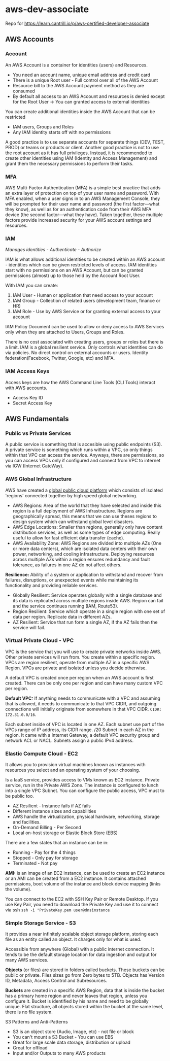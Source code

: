 # aws-dev-associate
Repo for https://learn.cantrill.io/p/aws-certified-developer-associate

## AWS Accounts

### Account

An AWS Account is a container for identities (users) and Resources.

- You need an account name, unique email address and credit card
- There is a unique Root user - Full control over all of the AWS Account
- Resource bill to the AWS Account payment method as they are consumed
- By default all access to an AWS Account and resources is denied except for the Root User -> You can granted access to external identities

You can create additional identities inside the AWS Account that can be restricted

- IAM users, Groups and Roles
- Any IAM identity starts off with no permissions

A good practice is to use separate accounts for separate things (DEV, TEST, PROD) or teams or products or client. Another good practice is not to use the root account as it has full privileges. Instead, it is recommended to create other identities using IAM (Identity and Access Management) and grant them the necessary permissions to perform their tasks.

### MFA

AWS Multi-Factor Authentication (MFA) is a simple best practice that adds an extra layer of protection on top of your user name and password. With MFA enabled, when a user signs in to an AWS Management Console, they will be prompted for their user name and password (the first factor—what they know), as well as for an authentication code from their AWS MFA device (the second factor—what they have). Taken together, these multiple factors provide increased security for your AWS account settings and resources.

### IAM

*Manages identities - Authenticate - Authorize*

IAM is what allows additional identities to be created within an AWS account - identities which can be given restricted levels of access. IAM identities start with no permissions on an AWS Account, but can be granted permissions (almost) up to those held by the Account Root User.

With IAM you can create:

1. IAM User - Human or application that need access to your account
2. IAM Group - Collection of related users (development team, finance or HR)
3. IAM Role - Use by AWS Service or for granting external access to your account

IAM Policy Document can be used to allow or deny access to AWS Services only when they are attached to Users, Groups and Roles.

There is no cost associated with creating users, groups or roles but there is a limit. IAM is a global resilient service. Only controls what identities can do via policies. No direct control on external accounts or users. Identity federation(Facebook, Twitter, Google, etc) and MFA.

### IAM Access Keys

Access keys are how the AWS Command Line Tools (CLI Tools) interact with AWS accounts.

- Access Key ID
- Secret Access Key

## AWS Fundamentals

### Public vs Private Services

A public service is something that is accesible using public endpoints (S3). A private service is something which runs within a VPC, so only things within that VPC can access the service. Anyways, there are permissions, so you can access VPCs only if configured and connect from VPC to internet via IGW (Internet GateWay).

### AWS Global Infrastructure

AWS have created a [global public cloud platform](https://aws.amazon.com/es/about-aws/global-infrastructure/regions_az/) which consists of isolated 'regions' connected together by high speed global networking.

- AWS Regions: Area of the world that they have selected and inside this region is a full deployment of AWS Infrastructure. Regions are geographically spread, this means that we can use theses regions to design system which can withstand global level disasters.
- AWS Edge Locations: Smaller than regions, generally only have content distribution services, as well as some types of edge computing. Really useful to allow for fast efficient data transfer (cache).
- AWS Availability Zone: AWS Regions are divided into multiple AZs (One or more data centers), which are isolated data centers with their own power, networking, and cooling infrastructure. Deploying resources across multiple AZs within a region ensures redundancy and fault tolerance, as failures in one AZ do not affect others.

**Resilience:** Ability of a system or application to withstand and recover from failures, disruptions, or unexpected events while maintaining its functionality and providing reliable services.

- Globally Resilient: Service operates globally with a single database and its data is replicated across multiple regions inside AWS. Region can fail and the service continues running (IAM, Route53).
- Region Resilient: Service which operate in a single region with one set of data per region. Replicate data in different AZs.
- AZ Resilient: Service that run form a single AZ, if the AZ fails then the service will fail.

### Virtual Private Cloud - VPC

VPC is the service that you will use to create private networks inside AWS. Other private services will run from. You create within a specific region. VPCs are region resilient, operate from multiple AZ in a specific AWS Region. VPCs are private and isolated unless you decide otherwise.

A default VPC is created once per region when an AWS account is first created. There can be only one per region and can have many custom VPC per region.

**Default VPC:** If anything needs to communicate with a VPC and assuming that is allowed, it needs to communicate to that VPC CIDR, and outgoing connections will initially originate from somewhere in that VPC CIDR. `CIDR: 172.31.0.0/16`.

Each subnet inside of VPC is located in one AZ. Each subnet use part of the VPCs range of IP address, its CIDR range. /20 Subnet in each AZ in the region. It came with a Internet Gateway, a default VPC security group and network ACL or NACL. Subnets assign a public IPv4 address.

### Elastic Compute Cloud - EC2

It allows you to provision virtual machines known as instances with resources you select and an operating system of your choosing. 

Is a IaaS service, provides access to VMs known as EC2 instance. Private service, run in the Private AWS Zone. The instance is configured to lunch into a single VPC Subnet. You can configure the public access, VPC must to be public too. 

- AZ Resilient - Instance fails if AZ fails
- Different instance sizes and capabilities
- AWS handle the virtualization, physical hardware, networking, storage and facilities.
- On-Demand Billing - Per Second
- Local on-host storage or Elastic Block Store (EBS)

There are a few states that an instance can be in:
- Running - Pay for the 4 things
- Stopped - Only pay for storage
- Terminated - Not pay

**AMI:** is an image of an EC2 instance, can be used to create an EC2 instance or an AMI can be created from a EC2 instance. It contains attached permissions, boot volume of the instance and block device mapping (links the volume).

You can connect to the EC2 with SSH Key Pair or Remote Desktop. If you use Key Pair, you need to download the Private Key and use it to connect via ssh `ssh -i "PrivateKey.pem user@dnsinstance`

### Simple Storage Service - S3

It provides a near infinitely scalable object storage platform, storing each file as an entity called an object. It charges only for what is used.

Accessible from anywhere (Global) with a public internet connection. It tends to be the default storage location for data ingestion and output for many AWS services.

**Objects** (or files) are stored in folders called buckets. These buckets can be public or private. Files sizes go from Zero bytes to 5TB. Objects has Version ID, Metadata, Access Control and Subresources.

**Buckets** are created in a specific AWS Region, data that is inside the bucket has a primary home region and never leaves that region, unless you configure it. Bucket is identified by his name and need to be globally unique. Flat structure, all objects stored within the bucket at the same level, there is no file system.

S3 Patterns and Anti-Patterns
- S3 is an object store (Audio, Image, etc) - not file or block
- You can't mount a S3 Bucket - You can use EBS
- Great for large scale data storage, distribution or upload
- Great for offload
- Input and/or Outputs to many AWS products